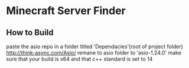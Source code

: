 # Minecraft Server Finder

## How to Build
paste the asio repo in a folder titled 'Dependacies'(root of project folder) http://think-async.com/Asio/ remane to asio folder to 'asio-1.24.0'
make sure that your build is x64 and that c++ standard is set to 14
